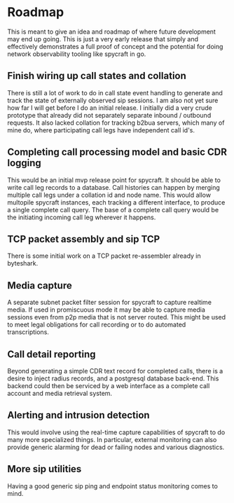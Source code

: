 # Roadmap

This is meant to give an idea and roadmap of where future development may end
up going. This is just a very early release that simply and effectively
demonstrates a full proof of concept and the potential for doing network
observability tooling like spycraft in go.

## Finish wiring up call states and collation

There is still a lot of work to do in call state event handling to generate and
track the state of externally observed sip sessions. I am also not yet sure how
far I will get before I do an initial release. I initially did a very crude
prototype that already did not separately separate inbound / outbound
requests. It also lacked collation for tracking b2bua servers, which many of
mine do, where participating call legs have independent call id's.

## Completing call processing model and basic CDR logging

This would be an initial mvp release point for spycraft. It should be able to
write call leg records to a database. Call histories can happen by merging
multiple call legs under a collation id and node name. This would allow
multopile spycraft instances, each tracking a different interface, to produce
a single complete call query. The base of a complete call query would be the
initiating incoming call leg wherever it happens.

## TCP packet assembly and sip TCP

There is some initial work on a TCP packet re-assembler already in byteshark.

## Media capture

A separate subnet packet filter session for spycraft to capture realtime media.
If used in promiscuous mode it may be able to capture media sessions even from
p2p media that is not server routed. This might be used to meet legal
obligations for call recording or to do automated transcriptions.

## Call detail reporting

Beyond generating a simple CDR text record for completed calls, there is a
desire to inject radius records, and a postgresql database back-end. This
backend could then be serviced by a web interface as a complete call account
and media retrieval system.

## Alerting and intrusion detection

This would involve using the real-time capture capabilities of spycraft to do
many more specialized things. In particular, external monitoring can also
provide generic alarming for dead or failing nodes and various diagnostics.

## More sip utilities

Having a good generic sip ping and endpoint status monitoring comes to mind.

